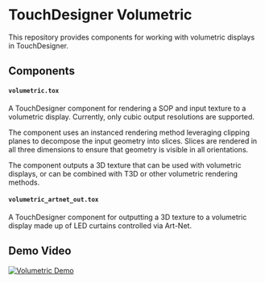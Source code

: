 # TouchDesigner Volumetric

This repository provides components for working with volumetric displays in
TouchDesigner.

## Components

#### `volumetric.tox`

A TouchDesigner component for rendering a SOP and input texture to a volumetric
display. Currently, only cubic output resolutions are supported.

The component uses an instanced rendering method leveraging clipping planes to
decompose the input geometry into slices. Slices are rendered in all three
dimensions to ensure that geometry is visible in all orientations.

The component outputs a 3D texture that can be used with volumetric displays,
or can be combined with T3D or other volumetric rendering methods.

#### `volumetric_artnet_out.tox`

A TouchDesigner component for outputting a 3D texture to a volumetric display
made up of LED curtains controlled via Art-Net.

## Demo Video

[![Volumetric Demo](https://img.youtube.com/vi/AdCHABN6ZCg/maxresdefault.jpg)](https://www.youtube.com/watch?v=AdCHABN6ZCg)
